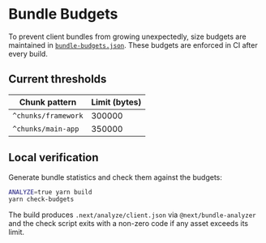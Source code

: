 # Bundle Budgets

To prevent client bundles from growing unexpectedly, size budgets are maintained in [`bundle-budgets.json`](../bundle-budgets.json).
These budgets are enforced in CI after every build.

## Current thresholds

| Chunk pattern | Limit (bytes) |
| ------------- | ------------- |
| `^chunks/framework` | 300000 |
| `^chunks/main-app` | 350000 |

## Local verification

Generate bundle statistics and check them against the budgets:

```bash
ANALYZE=true yarn build
yarn check-budgets
```

The build produces `.next/analyze/client.json` via `@next/bundle-analyzer` and the check script exits with a non-zero code if any asset exceeds its limit.

